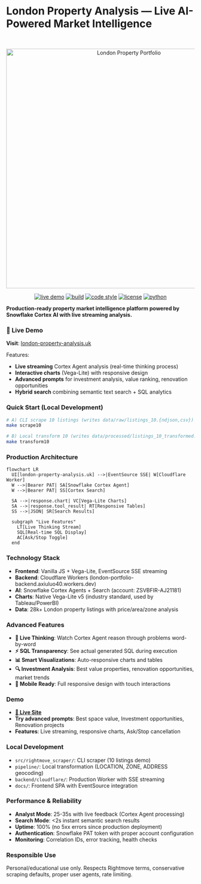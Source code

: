 # London Property Analysis — Live AI-Powered Market Intelligence

<br>
<p align="center">
  <img src="assets/social-preview.png" alt="London Property Portfolio" width="640" />
</p>

<p align="center">
  <a href="https://london-property-analysis.uk/"><img src="https://img.shields.io/badge/🚀%20Live%20Demo-london--property--analysis.uk-blue" alt="live demo" /></a>
  <a href="#"><img src="https://img.shields.io/badge/build-GitHub%20Actions-blue" alt="build" /></a>
  <a href="#"><img src="https://img.shields.io/badge/code%20style-black-000000.svg" alt="code style" /></a>
  <a href="#"><img src="https://img.shields.io/badge/license-MIT-green" alt="license" /></a>
  <a href="#"><img src="https://img.shields.io/badge/python-3.11+-yellow" alt="python" /></a>
</p>

**Production-ready property market intelligence platform powered by Snowflake Cortex AI with live streaming analysis.**

### 🚀 Live Demo
**Visit**: [london-property-analysis.uk](https://london-property-analysis.uk/?debug=1)

Features:
- **Live streaming** Cortex Agent analysis (real-time thinking process)
- **Interactive charts** (Vega-Lite) with responsive design
- **Advanced prompts** for investment analysis, value ranking, renovation opportunities
- **Hybrid search** combining semantic text search + SQL analytics

### Quick Start (Local Development)
```bash
# A) CLI scrape 10 listings (writes data/raw/listings_10.{ndjson,csv})
make scrape10

# B) Local transform 10 (writes data/processed/listings_10_transformed.{parquet,csv})
make transform10
```

### Production Architecture
```mermaid
flowchart LR
  UI[london-property-analysis.uk] -->|EventSource SSE| W[Cloudflare Worker]
  W -->|Bearer PAT| SA[Snowflake Cortex Agent]
  W -->|Bearer PAT| SS[Cortex Search]
  
  SA -->|response.chart| VC[Vega-Lite Charts]
  SA -->|response.tool_result| RT[Responsive Tables]
  SS -->|JSON| SR[Search Results]
  
  subgraph "Live Features"
    LT[Live Thinking Stream]
    SQL[Real-time SQL Display]
    AC[Ask/Stop Toggle]
  end
```

### Technology Stack
- **Frontend**: Vanilla JS + Vega-Lite, EventSource SSE streaming
- **Backend**: Cloudflare Workers (london-portfolio-backend.axiuluo40.workers.dev)
- **AI**: Snowflake Cortex Agents + Search (account: ZSVBFIR-AJ21181)
- **Charts**: Native Vega-Lite v5 (industry standard, used by Tableau/PowerBI)
- **Data**: 28k+ London property listings with price/area/zone analysis

### Advanced Features
- **🧠 Live Thinking**: Watch Cortex Agent reason through problems word-by-word
- **⚡ SQL Transparency**: See actual generated SQL during execution
- **📊 Smart Visualizations**: Auto-responsive charts and tables
- **🔍 Investment Analysis**: Best value properties, renovation opportunities, market trends
- **📱 Mobile Ready**: Full responsive design with touch interactions

### Demo
- **[🚀 Live Site](https://london-property-analysis.uk/?debug=1)**
- **Try advanced prompts**: Best space value, Investment opportunities, Renovation projects
- **Features**: Live streaming, responsive charts, Ask/Stop cancellation

### Local Development
- `src/rightmove_scraper/`: CLI scraper (10 listings demo)
- `pipeline/`: Local transformation (LOCATION, ZONE, ADDRESS geocoding)
- `backend/cloudflare/`: Production Worker with SSE streaming
- `docs/`: Frontend SPA with EventSource integration

### Performance & Reliability
- **Analyst Mode**: 25-35s with live feedback (Cortex Agent processing)
- **Search Mode**: <2s instant semantic search results
- **Uptime**: 100% (no 5xx errors since production deployment)
- **Authentication**: Snowflake PAT token with proper account configuration
- **Monitoring**: Correlation IDs, error tracking, health checks

### Responsible Use
Personal/educational use only. Respects Rightmove terms, conservative scraping defaults, proper user agents, rate limiting.
